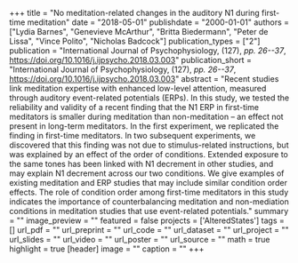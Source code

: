 +++
title = "No meditation-related changes in the auditory N1 during first-time meditation"
date = "2018-05-01"
publishdate = "2000-01-01"
authors = ["Lydia Barnes", "Genevieve McArthur", "Britta Biedermann", "Peter de Lissa", "Vince Polito", "Nicholas Badcock"]
publication_types = ["2"]
publication = "International Journal of Psychophysiology, (127), _pp. 26--37_, https://doi.org/10.1016/j.ijpsycho.2018.03.003"
publication_short = "International Journal of Psychophysiology, (127), _pp. 26--37_, https://doi.org/10.1016/j.ijpsycho.2018.03.003"
abstract = "Recent studies link meditation expertise with enhanced low-level attention, measured through auditory event-related potentials (ERPs). In this study, we tested the reliability and validity of a recent finding that the N1 ERP in first-time meditators is smaller during meditation than non-meditation – an effect not present in long-term meditators. In the first experiment, we replicated the finding in first-time meditators. In two subsequent experiments, we discovered that this finding was not due to stimulus-related instructions, but was explained by an effect of the order of conditions. Extended exposure to the same tones has been linked with N1 decrement in other studies, and may explain N1 decrement across our two conditions. We give examples of existing meditation and ERP studies that may include similar condition order effects. The role of condition order among first-time meditators in this study indicates the importance of counterbalancing meditation and non-mediation conditions in meditation studies that use event-related potentials."
summary = ""
image_preview = ""
featured = false
projects = ['AlteredStates']
tags = []
url_pdf = ""
url_preprint = ""
url_code = ""
url_dataset = ""
url_project = ""
url_slides = ""
url_video = ""
url_poster = ""
url_source = ""
math = true
highlight = true
[header]
image = ""
caption = ""
+++
